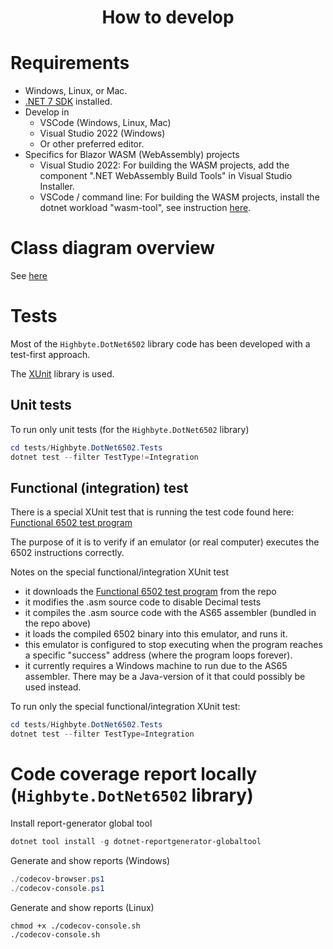 <h1 align="center">How to develop</h1>

# Requirements
- Windows, Linux, or Mac.
- [.NET 7 SDK](https://dotnet.microsoft.com/download/dotnet/7.0) installed.
- Develop in 
  - VSCode (Windows, Linux, Mac)
  - Visual Studio 2022 (Windows)
  - Or other preferred editor.
- Specifics for Blazor WASM  (WebAssembly) projects
  - Visual Studio 2022: For building the WASM projects, add the component ".NET WebAssembly Build Tools" in Visual Studio Installer.
  - VSCode / command line: For building the WASM projects, install the dotnet workload "wasm-tool", see instruction [here](https://learn.microsoft.com/en-us/aspnet/core/blazor/tooling?view=aspnetcore-7.0&pivots=windows#net-webassembly-build-tools).

# Class diagram overview
See [here](SYSYEM_DIAGRAM.md)

# Tests
Most of the ```Highbyte.DotNet6502``` library code has been developed with a test-first approach.

The [XUnit](https://xunit.net/) library is used.

## Unit tests
To run only unit tests (for the ```Highbyte.DotNet6502``` library)

```powershell
cd tests/Highbyte.DotNet6502.Tests
dotnet test --filter TestType!=Integration
```

## Functional (integration) test
There is a special XUnit test that is running the test code found here: [Functional 6502 test program](https://github.com/Klaus2m5/6502_65C02_functional_tests/blob/master/6502_functional_test.a65)

The purpose of it is to verify if an emulator (or real computer) executes the 6502 instructions correctly.

Notes on the special functional/integration XUnit test 
- it downloads the [Functional 6502 test program](https://github.com/Klaus2m5/6502_65C02_functional_tests/blob/master/6502_functional_test.a65) from the repo
- it modifies the .asm source code to disable Decimal tests
- it compiles the .asm source code with the AS65 assembler (bundled in the repo above)
- it loads the compiled 6502 binary into this emulator, and runs it.
- this emulator is configured to stop executing when the program reaches a specific "success" address (where the program loops forever).
- it currently requires a Windows machine to run due to the AS65 assembler. There may be a Java-version of it that could possibly be used instead.

To run only the special functional/integration XUnit test:

```powershell
cd tests/Highbyte.DotNet6502.Tests
dotnet test --filter TestType=Integration
```

# Code coverage report locally (```Highbyte.DotNet6502``` library)

Install report-generator global tool
```powershell
dotnet tool install -g dotnet-reportgenerator-globaltool
```

Generate and show reports (Windows)
```powershell
./codecov-browser.ps1
./codecov-console.ps1
```

Generate and show reports (Linux)
```shell
chmod +x ./codecov-console.sh
./codecov-console.sh
```
